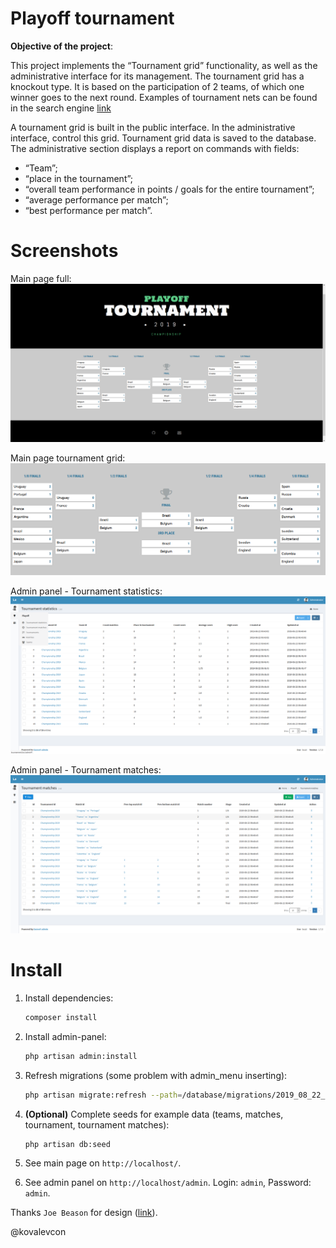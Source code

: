 # Playoff tournament

**Objective of the project**:

This project implements the “Tournament grid” functionality, as well as the administrative interface for its management.
The tournament grid has a knockout type. 
It is based on the participation of 2 teams, of which one winner goes to the next round.
Examples of tournament nets can be found in the search engine 
[link](https://duckduckgo.com/?q=tournament+grid&t=h_&ia=web)

A tournament grid is built in the public interface.
In the administrative interface, control this grid. Tournament grid data is saved to the database.
The administrative section displays a report on commands with fields:

* “Team”;
* “place in the tournament”;
* “overall team performance in points / goals for the entire tournament”;
* “average performance per match”;
* “best performance per match”.

# Screenshots

Main page full:
![Main page full](public/images/sreenshots/main-page-all.png)

Main page tournament grid:
![Main page full](public/images/sreenshots/main-page-tournament-grid.png)

Admin panel - Tournament statistics:
![Main page full](public/images/sreenshots/admin-panel-tournament-stats.png)

Admin panel - Tournament matches:
![Main page full](public/images/sreenshots/admin-panel-tournament-matches.png)

# Install

1. Install dependencies:

    ```bash
    composer install
    ```
2. Install admin-panel:

    ```bash
    php artisan admin:install
    ```
3. Refresh migrations (some problem with admin_menu inserting):

    ```bash
    php artisan migrate:refresh --path=/database/migrations/2019_08_22_014400_create_playoff_admin_menu.php
    ```

4. **(Optional)** Complete seeds for example data (teams, matches, tournament, tournament matches):

    ```bash
    php artisan db:seed
    ```

5. See main page on `http://localhost/`.

6. See admin panel on `http://localhost/admin`.
   Login: `admin`, Password: `admin`.

Thanks `Joe Beason` for design ([link](https://codepen.io/jbeason/full/Wbaedb/)).

@kovalevcon
